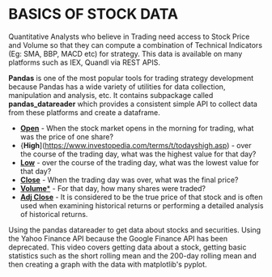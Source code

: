 # BASICS OF STOCK DATA

Quantitative Analysts who believe in Trading need access to Stock Price and Volume so that they can compute a combination of Technical Indicators (Eg: SMA, BBP, MACD etc) for strategy. This data is available on many platforms such as IEX, Quandl via REST APIS.

**Pandas** is one of the most popular tools for trading strategy development because Pandas has a wide variety of utilities for data collection, manipulation and analysis, etc. It contains subpackage called **pandas_datareader** which provides a consistent simple API to collect data from these platforms and create a dataframe.



- [**Open**](https://www.investopedia.com/terms/o/openingprice.asp) - When the stock market opens in the morning for trading, what was the price of one share?
- {**High**](https://www.investopedia.com/terms/t/todayshigh.asp) - over the course of the trading day, what was the highest value for that day?
- [**Low**](https://www.investopedia.com/terms/t/todayslow.asp) - over the course of the trading day, what was the lowest value for that day?
- [**Close**](https://www.investopedia.com/terms/c/closingprice.asp) - When the trading day was over, what was the final price?
- [**Volume***](https://www.investopedia.com/terms/v/volume.asp) - For that day, how many shares were traded?
- [**Adj Close**](https://www.investopedia.com/terms/a/adjusted_closing_price.asp) - It is considered to be the true price of that stock and is often used when examining historical returns or performing a detailed analysis of historical returns.


Using the pandas datareader to get data about stocks and securities. Using the Yahoo Finance API because the Google Finance API has been deprecated. This video covers getting data about a stock, getting basic statistics such as the short rolling mean and the 200-day rolling mean and then creating a graph with the data with matplotlib's pyplot.
